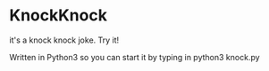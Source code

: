 # KnockKnock
it's a knock knock joke. Try it!

Written in Python3 so you can start it by typing in python3 knock.py
